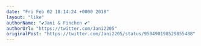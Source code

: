 ```yaml
---
date: "Fri Feb 02 18:14:24 +0000 2018"
layout: "like"
authorName: "💕Jani & Finchen 💕"
authorUrl: "https://twitter.com/Jani2205"
originalPost: "https://twitter.com/Jani2205/status/959490198529855488"
---
```

